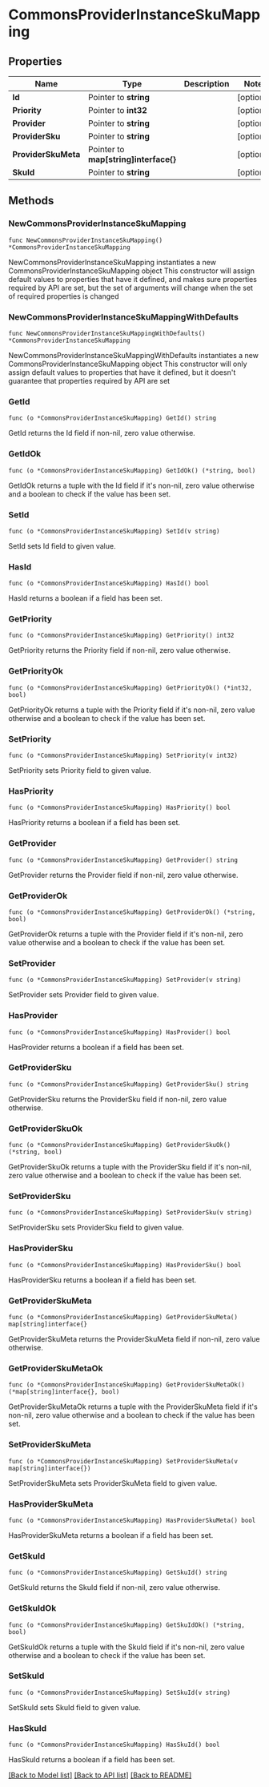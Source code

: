# CommonsProviderInstanceSkuMapping

## Properties

Name | Type | Description | Notes
------------ | ------------- | ------------- | -------------
**Id** | Pointer to **string** |  | [optional] 
**Priority** | Pointer to **int32** |  | [optional] 
**Provider** | Pointer to **string** |  | [optional] 
**ProviderSku** | Pointer to **string** |  | [optional] 
**ProviderSkuMeta** | Pointer to **map[string]interface{}** |  | [optional] 
**SkuId** | Pointer to **string** |  | [optional] 

## Methods

### NewCommonsProviderInstanceSkuMapping

`func NewCommonsProviderInstanceSkuMapping() *CommonsProviderInstanceSkuMapping`

NewCommonsProviderInstanceSkuMapping instantiates a new CommonsProviderInstanceSkuMapping object
This constructor will assign default values to properties that have it defined,
and makes sure properties required by API are set, but the set of arguments
will change when the set of required properties is changed

### NewCommonsProviderInstanceSkuMappingWithDefaults

`func NewCommonsProviderInstanceSkuMappingWithDefaults() *CommonsProviderInstanceSkuMapping`

NewCommonsProviderInstanceSkuMappingWithDefaults instantiates a new CommonsProviderInstanceSkuMapping object
This constructor will only assign default values to properties that have it defined,
but it doesn't guarantee that properties required by API are set

### GetId

`func (o *CommonsProviderInstanceSkuMapping) GetId() string`

GetId returns the Id field if non-nil, zero value otherwise.

### GetIdOk

`func (o *CommonsProviderInstanceSkuMapping) GetIdOk() (*string, bool)`

GetIdOk returns a tuple with the Id field if it's non-nil, zero value otherwise
and a boolean to check if the value has been set.

### SetId

`func (o *CommonsProviderInstanceSkuMapping) SetId(v string)`

SetId sets Id field to given value.

### HasId

`func (o *CommonsProviderInstanceSkuMapping) HasId() bool`

HasId returns a boolean if a field has been set.

### GetPriority

`func (o *CommonsProviderInstanceSkuMapping) GetPriority() int32`

GetPriority returns the Priority field if non-nil, zero value otherwise.

### GetPriorityOk

`func (o *CommonsProviderInstanceSkuMapping) GetPriorityOk() (*int32, bool)`

GetPriorityOk returns a tuple with the Priority field if it's non-nil, zero value otherwise
and a boolean to check if the value has been set.

### SetPriority

`func (o *CommonsProviderInstanceSkuMapping) SetPriority(v int32)`

SetPriority sets Priority field to given value.

### HasPriority

`func (o *CommonsProviderInstanceSkuMapping) HasPriority() bool`

HasPriority returns a boolean if a field has been set.

### GetProvider

`func (o *CommonsProviderInstanceSkuMapping) GetProvider() string`

GetProvider returns the Provider field if non-nil, zero value otherwise.

### GetProviderOk

`func (o *CommonsProviderInstanceSkuMapping) GetProviderOk() (*string, bool)`

GetProviderOk returns a tuple with the Provider field if it's non-nil, zero value otherwise
and a boolean to check if the value has been set.

### SetProvider

`func (o *CommonsProviderInstanceSkuMapping) SetProvider(v string)`

SetProvider sets Provider field to given value.

### HasProvider

`func (o *CommonsProviderInstanceSkuMapping) HasProvider() bool`

HasProvider returns a boolean if a field has been set.

### GetProviderSku

`func (o *CommonsProviderInstanceSkuMapping) GetProviderSku() string`

GetProviderSku returns the ProviderSku field if non-nil, zero value otherwise.

### GetProviderSkuOk

`func (o *CommonsProviderInstanceSkuMapping) GetProviderSkuOk() (*string, bool)`

GetProviderSkuOk returns a tuple with the ProviderSku field if it's non-nil, zero value otherwise
and a boolean to check if the value has been set.

### SetProviderSku

`func (o *CommonsProviderInstanceSkuMapping) SetProviderSku(v string)`

SetProviderSku sets ProviderSku field to given value.

### HasProviderSku

`func (o *CommonsProviderInstanceSkuMapping) HasProviderSku() bool`

HasProviderSku returns a boolean if a field has been set.

### GetProviderSkuMeta

`func (o *CommonsProviderInstanceSkuMapping) GetProviderSkuMeta() map[string]interface{}`

GetProviderSkuMeta returns the ProviderSkuMeta field if non-nil, zero value otherwise.

### GetProviderSkuMetaOk

`func (o *CommonsProviderInstanceSkuMapping) GetProviderSkuMetaOk() (*map[string]interface{}, bool)`

GetProviderSkuMetaOk returns a tuple with the ProviderSkuMeta field if it's non-nil, zero value otherwise
and a boolean to check if the value has been set.

### SetProviderSkuMeta

`func (o *CommonsProviderInstanceSkuMapping) SetProviderSkuMeta(v map[string]interface{})`

SetProviderSkuMeta sets ProviderSkuMeta field to given value.

### HasProviderSkuMeta

`func (o *CommonsProviderInstanceSkuMapping) HasProviderSkuMeta() bool`

HasProviderSkuMeta returns a boolean if a field has been set.

### GetSkuId

`func (o *CommonsProviderInstanceSkuMapping) GetSkuId() string`

GetSkuId returns the SkuId field if non-nil, zero value otherwise.

### GetSkuIdOk

`func (o *CommonsProviderInstanceSkuMapping) GetSkuIdOk() (*string, bool)`

GetSkuIdOk returns a tuple with the SkuId field if it's non-nil, zero value otherwise
and a boolean to check if the value has been set.

### SetSkuId

`func (o *CommonsProviderInstanceSkuMapping) SetSkuId(v string)`

SetSkuId sets SkuId field to given value.

### HasSkuId

`func (o *CommonsProviderInstanceSkuMapping) HasSkuId() bool`

HasSkuId returns a boolean if a field has been set.


[[Back to Model list]](../README.md#documentation-for-models) [[Back to API list]](../README.md#documentation-for-api-endpoints) [[Back to README]](../README.md)


